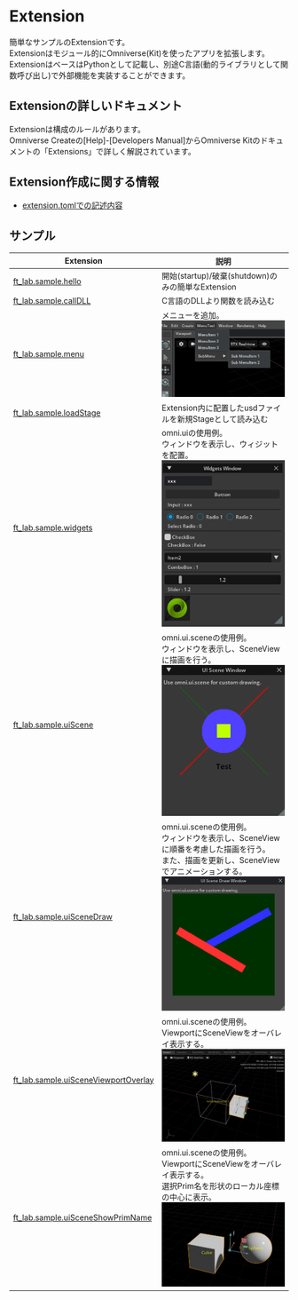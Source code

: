 # Extension

簡単なサンプルのExtensionです。      
Extensionはモジュール的にOmniverse(Kit)を使ったアプリを拡張します。      
ExtensionはベースはPythonとして記載し、別途C言語(動的ライブラリとして関数呼び出し)で外部機能を実装することができます。      

## Extensionの詳しいドキュメント

Extensionは構成のルールがあります。      
Omniverse Createの[Help]-[Developers Manual]からOmniverse Kitのドキュメントの「Extensions」で詳しく解説されています。    

## Extension作成に関する情報

* [extension.tomlでの記述内容](./knowledge/config_info.md)

## サンプル

|Extension|説明|     
|---|---|     
|[ft_lab.sample.hello](./ft_lab.sample.hello)|開始(startup)/破棄(shutdown)のみの簡単なExtension|     
|[ft_lab.sample.callDLL](./ft_lab.sample.callDLL)|C言語のDLLより関数を読み込む|     
|[ft_lab.sample.menu](./ft_lab.sample.menu)|メニューを追加。<br>![extension_menu_01.png](./images/extension_menu_01.png)|     
|[ft_lab.sample.loadStage](./ft_lab.sample.loadStage)|Extension内に配置したusdファイルを新規Stageとして読み込む|     
|[ft_lab.sample.widgets](./ft_lab.sample.widgets)|omni.uiの使用例。<br>ウィンドウを表示し、ウィジットを配置。<br>![extension_widgets_01.png](./images/extension_widgets_01.png)|     
|[ft_lab.sample.uiScene](./ft_lab.sample.uiScene)|omni.ui.sceneの使用例。<br>ウィンドウを表示し、SceneViewに描画を行う。<br>![omniverse_code_extension_uiScene.png](./images/omniverse_code_extension_uiScene.png)|     
|[ft_lab.sample.uiSceneDraw](./ft_lab.sample.uiSceneDraw)|omni.ui.sceneの使用例。<br>ウィンドウを表示し、SceneViewに順番を考慮した描画を行う。<br>また、描画を更新し、SceneViewでアニメーションする。<br>![omniverse_code_extension_uiSceneDraw.png](./images/omniverse_code_extension_uiSceneDraw.png)|     
|[ft_lab.sample.uiSceneViewportOverlay](./ft_lab.sample.uiSceneViewportOverlay)|omni.ui.sceneの使用例。<br>ViewportにSceneViewをオーバレイ表示する。<br>![omniverse_code_extension_uiSceneViewportOverlay.jpg](./images/omniverse_code_extension_uiSceneViewportOverlay.jpg)|     
|[ft_lab.sample.uiSceneShowPrimName](./ft_lab.sample.uiSceneShowPrimName)|omni.ui.sceneの使用例。<br>ViewportにSceneViewをオーバレイ表示する。<br>選択Prim名を形状のローカル座標の中心に表示。<br>![omniverse_code_extension_uiSceneShowPrimName.jpg](./images/omniverse_code_extension_uiSceneShowPrimName.jpg)|     






